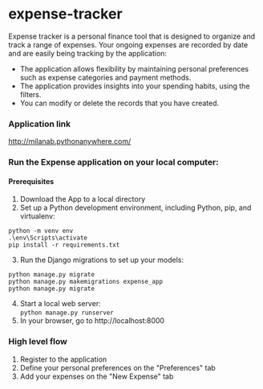 # expense-tracker
Expense tracker is a personal finance tool that is designed to organize and track a range of expenses.
Your ongoing expenses are recorded by date and are easily being tracking by the application:

* The application allows flexibility by maintaining personal preferences such as expense categories and payment methods. 
* The application provides insights into your spending habits, using the filters.
* You can modify or delete the records that you have created.

### Application link
http://milanab.pythonanywhere.com/

### Run the Expense application on your local computer:

#### Prerequisites
1. Download the App to a local directory
2. Set up a Python development environment, including Python, pip, and virtualenv:
```
python -m venv env
.\env\Scripts\activate
pip install -r requirements.txt
```
3. Run the Django migrations to set up your models:
```
python manage.py migrate 
python manage.py makemigrations expense_app 
python manage.py migrate
```
4. Start a local web server:  
`python manage.py runserver`
5. In your browser, go to http://localhost:8000

### High level flow
1. Register to the application
2. Define your personal preferences on the "Preferences" tab
3. Add your expenses on the "New Expense" tab
